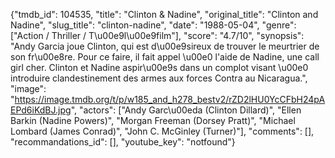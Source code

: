 {"tmdb_id": 104535, "title": "Clinton & Nadine", "original_title": "Clinton and Nadine", "slug_title": "clinton-nadine", "date": "1988-05-04", "genre": ["Action / Thriller / T\u00e9l\u00e9film"], "score": "4.7/10", "synopsis": "Andy Garcia joue Clinton, qui est d\u00e9sireux de trouver le meurtrier de son fr\u00e8re. Pour ce faire, il fait appel \u00e0 l'aide de Nadine, une call girl cher. Clinton et Nadine aspir\u00e9s dans un complot visant \u00e0 introduire clandestinement des armes aux forces Contra au Nicaragua.", "image": "https://image.tmdb.org/t/p/w185_and_h278_bestv2/rZD2lHU0YcCFbH24pAEPd6iKdBJ.jpg", "actors": ["Andy Garc\u00eda (Clinton Dillard)", "Ellen Barkin (Nadine Powers)", "Morgan Freeman (Dorsey Pratt)", "Michael Lombard (James Conrad)", "John C. McGinley (Turner)"], "comments": [], "recommandations_id": [], "youtube_key": "notfound"}